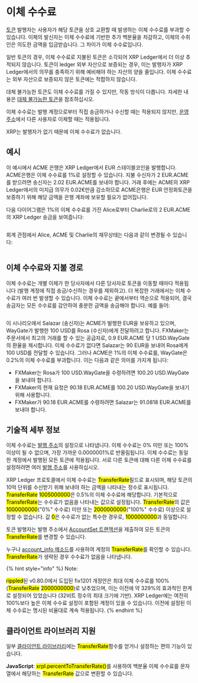# 이체 수수료

[토큰](./) 발행자는 사용자가 해당 토큰을 상호 교환할 때 발생하는 이체 수수료를 부과할 수 있습니다. 이체의 발신자는 이체 수수료에 기반한 추가 백분율을 차감하고, 이체의 수취인은 의도한 금액을 입금받습니다. 그 차이가 이체 수수료입니다.

일반 토큰의 경우, 이체 수수료로 지불된 토큰은 소각되어 XRP Ledger에서 더 이상 추적되지 않습니다. 토큰이 ledger 외부 자산으로 보증되는 경우, 이는 발행자가 XRP Ledger에서의 의무를 충족하기 위해 예비해야 하는 자산의 양을 줄입니다. 이체 수수료는 외부 자산으로 보증되지 않은 토큰에는 적합하지 않습니다.

대체 불가능한 토큰도 이체 수수료를 가질 수 있지만, 작동 방식이 다릅니다. 자세한 내용은 [대체 불가능한 토큰](non-fungible-tokens/)을 참조하십시오.

이체 수수료는 발행 계정으로부터 직접 송금하거나 수신할 때는 적용되지 않지만, [운영 주소](undefined-2.md)에서 다른 사용자로 이체할 때는 적용됩니다.

XRP는 발행자가 없기 때문에 이체 수수료가 없습니다.

## 예시&#x20;

이 예시에서 ACME 은행은 XRP Ledger에서 EUR 스테이블코인을 발행합니다. ACME은행은 이체 수수료를 1%로 설정할 수 있습니다. 지불 수신자가 2 EUR.ACME를 받으려면 송신자는 2.02 EUR.ACME를 보내야 합니다. 거래 후에는 ACME의 XRP Ledger에서의 미지급 의무가 0.02€만큼 감소하므로 ACME은행은 EUR 안정화토큰을 보증하기 위해 해당 금액을 은행 계좌에 보유할 필요가 없어집니다.

다음 다이어그램은 1%의 이체 수수료를 가진 Alice로부터 Charlie로의 2 EUR.ACME의 XRP Ledger 송금을 보여줍니다:

<figure><img src="https://xrpl.org/img/transfer-fees.svg" alt=""><figcaption></figcaption></figure>

회계 관점에서 Alice, ACME 및 Charlie의 재무상태는 다음과 같이 변경될 수 있습니다:

<figure><img src="https://xrpl.org/img/transfer-fees-balance-sheets.svg" alt=""><figcaption></figcaption></figure>

## 이체 수수료와 지불 경로&#x20;

이체 수수료는 개별 이체가 한 당사자에서 다른 당사자로 토큰을 이동할 때마다 적용됩니다 (발행 계정에 직접 송금/수신하는 경우를 제외하고). 더 복잡한 거래에서는 이체 수수료가 여러 번 발생할 수 있습니다. 이체 수수료는 끝에서부터 역순으로 적용되어, 결국 송금자는 모든 수수료를 감안하여 충분한 금액을 송금해야 합니다. 예를 들어:

<figure><img src="https://xrpl.org/img/transfer-fees-in-paths.svg" alt=""><figcaption></figcaption></figure>

이 시나리오에서 Salazar (송신자)는 ACME가 발행한 EUR을 보유하고 있으며, WayGate가 발행한 100 USD를 Rosa (수신자)에게 전달하려고 합니다. FXMaker는 주문서에서 최고의 거래를 할 수 있는 공급자로, 0.9 EUR.ACME 당 1 USD.WayGate의 환율을 제시합니다. 이체 수수료가 없다면 Salazar는 90 EUR을 보내어 Rosa에게 100 USD를 전달할 수 있습니다. 그러나 ACME은 1%의 이체 수수료를, WayGate은 0.2%의 이체 수수료를 부과합니다. 이는 다음과 같은 의미를 가지게 됩니다:

* FXMaker는 Rosa가 100 USD.WayGate을 수령하려면 100.20 USD.WayGate을 보내야 합니다.
* FXMaker의 현재 요청은 90.18 EUR.ACME를 100.20 USD.WayGate을 보내기 위해 사용합니다.
* &#x20;FXMaker가 90.18 EUR.ACME를 수령하려면 Salazar는 91.0818 EUR.ACME를 보내야 합니다.

## 기술적 세부 정보&#x20;

이체 수수료는 [발행 주소](undefined-2.md)의 설정으로 나타냅니다. 이체 수수료는 0% 미만 또는 100% 이상이 될 수 없으며, 가장 가까운 0.0000001%로 반올림됩니다. 이체 수수료는 동일한 계정에서 발행된 모든 토큰에 적용됩니다. 서로 다른 토큰에 대해 다른 이체 수수료를 설정하려면 여러 [발행 주소](undefined-2.md)를 사용하십시오.

XRP Ledger 프로토콜에서 이체 수수료는 <mark style="background-color:yellow;">TransferRate</mark>필드로 표시되며, 해당 토큰의 10억 단위를 수신받기 위해 보내야 하는 금액을 나타내는 정수로 표시됩니다. <mark style="background-color:yellow;">TransferRate</mark> <mark style="background-color:yellow;">1005000000</mark>은 0.5%의 이체 수수료에 해당합니다. 기본적으로 <mark style="background-color:yellow;">TransferRate</mark>는 수수료가 없음을 나타내는 값으로 설정됩니다. <mark style="background-color:yellow;">TransferRate</mark>의 값은 <mark style="background-color:yellow;">1000000000</mark>("0%" 수수료) 미만 또는 <mark style="background-color:yellow;">2000000000</mark>("100%" 수수료) 이상으로 설정할 수 없습니다. 값 <mark style="background-color:yellow;">0</mark>은 수수료가 없는 특수한 경우로, <mark style="background-color:yellow;">1000000000</mark>과 동일합니다.

토큰 발행자는 발행 주소에서 [AccountSet 트랜잭션](../../references/xrp-ledger/undefined-1/undefined-1/accountset.md)을 제출하여 모든 토큰의 <mark style="background-color:yellow;">TransferRate</mark>를 변경할 수 있습니다.

누구나 [account\_info 메소드](../../references/http-websocket-apis/api-1/undefined/account\_info.md)를 사용하여 계정의 <mark style="background-color:yellow;">TransferRate</mark>를 확인할 수 있습니다. <mark style="background-color:yellow;">TransferRate</mark>가 생략된 경우 수수료가 없음을 나타냅니다.

{% hint style="info" %}
Note:

<mark style="background-color:yellow;">rippled</mark>된 v0.80.0에서 도입된 fix1201 개정안은 최대 이체 수수료를 100% (<mark style="background-color:yellow;">TransferRate</mark>  <mark style="background-color:yellow;">2000000000</mark>)로 낮추었으며, 이는 이전에 약 329%의 효과적인 한계로 설정되어 있었습니다 (32비트 정수의 최대 크기에 기반). XRP Ledger에는 여전히 100%보다 높은 이체 수수료 설정이 포함된 계정이 있을 수 있습니다. 이전에 설정된 이체 수수료는 명시된 비율대로 계속 적용됩니다.
{% endhint %}

## 클라이언트 라이브러리 지원&#x20;

일부 [클라이언트 라이브러리](../../references/undefined/)에는 <mark style="background-color:yellow;">TransferRate</mark>함수를 얻거나 설정하는 편의 기능이 있습니다.

**JavaScript**: <mark style="background-color:yellow;">xrpl.percentToTransferRate()</mark>를 사용하여 백분율 이체 수수료를 문자열에서 해당하는 <mark style="background-color:yellow;">TransferRate</mark> 값으로 변환할 수 있습니다.
